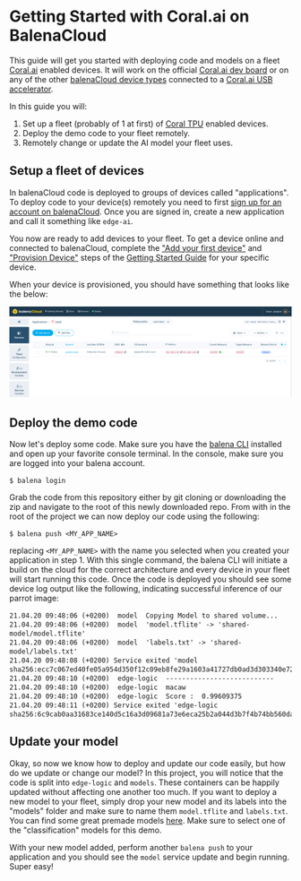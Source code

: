 # Getting Started with Coral.ai on BalenaCloud

This guide will get you started with deploying code and models on a fleet [Coral.ai][coral] enabled devices. It will work on the official [Coral.ai dev board][coral-dev] or on any of the other [balenaCloud device types][balena-devices] connected to a [Coral.ai USB accelerator][coral-usb].

In this guide you will:
1. Set up a fleet (probably of 1 at first) of [Coral TPU][coral] enabled devices.
2. Deploy the demo code to your fleet remotely.
3. Remotely change or update the AI model your fleet uses.

## Setup a fleet of devices

In balenaCloud code is deployed to groups of devices called "applications". To deploy code to your device(s) remotely you need to first [sign up for an account on balenaCloud](https://dashboard.balena-cloud.com/signup). Once you are signed in, create a new application and call it something like `edge-ai`.

You now are ready to add devices to your fleet. To get a device online and connected to balenaCloud, complete the ["Add your first device"][add-new-device-coral] and ["Provision Device"][provision-device-coral] steps of the [Getting Started Guide][getting-started-balena] for your specific device.

When your device is provisioned, you should have something that looks like the below:

![Device added to balenaCloud Dashboard](device-added.png)

## Deploy the demo code

Now let's deploy some code. Make sure you have the [balena CLI][balena-cli] installed and open up your favorite console terminal. In the console, make sure you are logged into your balena account.
```
$ balena login
```
Grab the code from this repository either by git cloning or downloading the zip and navigate to the root of this newly downloaded repo. From with in the root of the project we can now deploy our code using the following:
```
$ balena push <MY_APP_NAME>
```
replacing `<MY_APP_NAME>` with the name you selected when you created your application in step 1. With this single command, the balena CLI will initiate a build on the cloud for the correct architecture and every device in your fleet will start running this code. Once the code is deployed you should see some device log output like the following, indicating successful inference of our parrot image:
```
21.04.20 09:48:06 (+0200)  model  Copying Model to shared volume...
21.04.20 09:48:06 (+0200)  model  'model.tflite' -> 'shared-model/model.tflite'
21.04.20 09:48:06 (+0200)  model  'labels.txt' -> 'shared-model/labels.txt'
21.04.20 09:48:08 (+0200) Service exited 'model sha256:ecc7c067ed40fe05a954d350f12c09eb8fe29a1603a41727db0ad3d303340e72'
21.04.20 09:48:10 (+0200)  edge-logic  ---------------------------
21.04.20 09:48:10 (+0200)  edge-logic  macaw
21.04.20 09:48:10 (+0200)  edge-logic  Score :  0.99609375
21.04.20 09:48:11 (+0200) Service exited 'edge-logic sha256:6c9cab0aa31683ce140d5c16a3d09681a73e6eca25b2a044d3b7f4b74bb560da'
```

## Update your model

Okay, so now we know how to deploy and update our code easily, but how do we update or change our model? In this project, you will notice that the code is split into `edge-logic` and `models`. These containers can be happily updated without affecting one another too much. If you want to deploy a new model to your fleet, simply drop your new model and its labels into the "models" folder and make sure to name them `model.tflite` and `labels.txt`. You can find some great premade models [here][coral-models]. Make sure to select one of the "classification" models for this demo.

With your new model added, perform another `balena push` to your application and you should see the `model` service update and begin running. Super easy!

[coral]:https://coral.ai
[coral-dev]:https://coral.ai/products/dev-board
[coral-usb]:https://coral.ai/products/accelerator/
[coral-models]:https://coral.ai/models/
[balena]:https://www.balena.io/
[getting-started-balena]:https://www.balena.io/docs/learn/getting-started
[balena-devices]:https://www.balena.io/docs/reference/hardware/devices/
[add-new-device-coral]:https://www.balena.io/docs/learn/getting-started/coral-dev/python/#add-your-first-device
[balena-cli]:https://www.balena.io/docs/reference/balena-cli/
[provision-device-coral]:https://www.balena.io/docs/learn/getting-started/coral-dev/python/#provision-device

